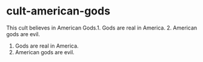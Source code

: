 # cult-american-gods
This cult believes in American Gods.1. Gods are real in America. 2. American gods are evil.

1. Gods are real in America.
2. American gods are evil.
